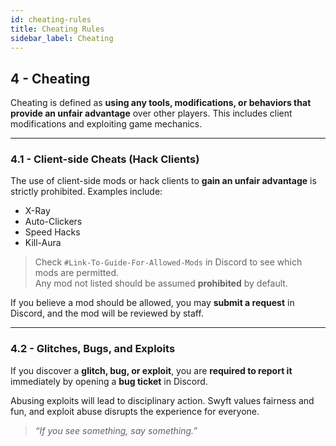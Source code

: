 ```yaml
---
id: cheating-rules
title: Cheating Rules
sidebar_label: Cheating
---
```


## 4 - Cheating

Cheating is defined as **using any tools, modifications, or behaviors that provide an unfair advantage** over other players. This includes client modifications and exploiting game mechanics.

---

### 4.1 - Client-side Cheats (Hack Clients)

The use of client-side mods or hack clients to **gain an unfair advantage** is strictly prohibited. Examples include:

- X-Ray
- Auto-Clickers
- Speed Hacks
- Kill-Aura

> Check `#Link-To-Guide-For-Allowed-Mods` in Discord to see which mods are permitted.  
> Any mod not listed should be assumed **prohibited** by default.

If you believe a mod should be allowed, you may **submit a request** in Discord, and the mod will be reviewed by staff.

---

### 4.2 - Glitches, Bugs, and Exploits

If you discover a **glitch, bug, or exploit**, you are **required to report it** immediately by opening a **bug ticket** in Discord.

Abusing exploits will lead to disciplinary action. Swyft values fairness and fun, and exploit abuse disrupts the experience for everyone.

> _“If you see something, say something.”_
